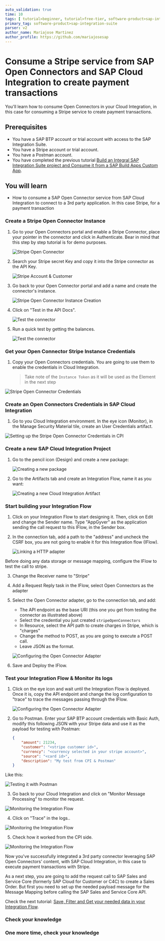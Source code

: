 ```yaml
---
auto_validation: true
time: 10
tags: [ tutorial>beginner, tutorial>free-tier, software-product>sap-integration-suite, software-product>cloud-integration, software-product>open-connectors, software-product>sap-business-technology-platform  ]
primary_tag: software-product>sap-integration-suite
parser: v2
author_name: Mariajose Martinez
author_profile: https://github.com/mariajosesap
---
```

# Consume a Stripe service from SAP Open Connectors and SAP Cloud Integration to create payment transactions
<!-- description --> You'll learn how to consume Open Connectors in your Cloud Integration, in this case for consuming a Stripe service to create payment transactions.

## Prerequisites

 - You have a SAP BTP account or trial account with access to the SAP Integration Suite.
 - You have a Stripe account or trial account.
 - You have a Postman account.
 - You have completed the previous tutorial [Build an Integral SAP Integration Suite project and Consume it from a SAP Build Apps Custom App](btp-integration-suite-integral-project).

## You will learn

  - How to consume a SAP Open Connector service from SAP Cloud Integration to connect to a 3rd party application. In this case Stripe, for a payment transaction

### Create a Stripe Open Connector Instance

1.  Go to your Open Connectors portal and enable a Stripe Connector, place your pointer in the connector and click in Authenticate. Bear in mind that this step by step tutorial is for demo purposes.

    ![Stripe Open Connector](stripe_oc.png)

2. Search your Stripe secret Key and copy it into the Stripe connector as the API Key.

    ![Stripe Account & Customer](stripe_account.png)

3. Go back to your Open Connector portal and add a name and create the connector's instance.

    ![Stripe Open Connector Instance Creation](stripe_connector_api.png)

4. Click on "Test in the API Docs".

    ![Test the connector](test_connector.png)

5. Run a quick test by getting the balances.

    ![Test the connector](test_connector2.png)

### Get your Open Connector Stripe Instance Credentials

1. Copy your Open Connectors credentials. You are going to use them to enable the credentials in Cloud Integration.

    >Take note of the `Instance Token` as it will be used as the Element in the next step

![Stripe Open Connector Credentials](instance_credentials.png)

### Create an Open Connectors Credentials in SAP Cloud Integration

1. Go to you Cloud Integration environment. In the eye icon (Monitor), in the Manage Security Material tile, create an User Credentials artifact.

![Setting up the Stripe Open Connector Credentials in CPI](open_connectors_credentials.png)

### Create a new SAP Cloud Integration Project

1. Go to the pencil icon (Design) and create a new package:

    ![Creating a new package](design.png)

2. Go to the Artifacts tab and create an Integration Flow, name it as you want:

    ![Creating a new Cloud Integration Artifact](create_artifact.png)

### Start building your Integration Flow

1. Click on your Integration Flow to start designing it. Then, click on Edit and change the Sender name. Type "AppGyver" as the application sending the call request to this IFlow, in the Sender box.

2. In the connection tab, add a path to the "address" and uncheck the CSRF box, you are not going to enable it for this Integration flow (IFlow).

    ![Linking a HTTP adapter](HTTP_Adapter.png)

Before doing any data storage or message mapping, configure the IFlow to test the call to stripe.

3. Change the Receiver name to "Stripe"
4. Add a Request Reply task in the IFlow, select Open Connectors as the adapter
5. Select the Open Connector adapter, go to the connection tab, and add:
    - The API endpoint as the base URI (this one you get from testing the connector as illustrated above)
    - Select the credential you just created `stripeOpenConnectors`
    - In Resource, select the API path to create charges in Stripe, which is "charges"
    - Change the method to POST, as you are going to execute a POST call.
    - Leave JSON as the format.

    ![Configuring the Open Connector Adapter](open_connector_connection.png)

6. Save and Deploy the IFlow.

### Test your Integration Flow & Monitor its logs

1. Click on the eye icon and wait until the Integration Flow is deployed. Once it is, copy the API endpoint and change the log configuration to "trace" to trace the messages passing through the IFlow.


    ![Configuring the Open Connector Adapter](test_iflow1.png)

2. Go to Postman. Enter your SAP BTP account credentials with Basic Auth, modify this following JSON with your Stripe data and use it as the payload for testing with Postman:

    ```JSON
    {
        "amount": 21234,
        "customer": "<stripe customer id>",
        "currency": "<currency selected in your stripe account>",
        "source": "<card id>",
        "description": "My test from CPI & Postman"
    }
    ```

Like this:

![Testing it with Postman](test_postman.png)

3. Go back to your Cloud Integration and click on "Monitor Message Processing" to monitor the request.

![Monitoring the Integration Flow](monitor1.png)

4. Click on "Trace" in the logs..

![Monitoring the Integration Flow](monitor2.png)

5. Check how it worked from the CPI side.

![Monitoring the Integration Flow](monitor3.png)

Now you've successfully integrated a 3rd party connector leveraging SAP Open Connectors' content, with SAP Cloud Integration, in this case to execute payment transactions with Stripe.

As a next step, you are going to add the request call to SAP Sales and Service Core (formerly SAP Cloud for Customer or C4C) to create a Sales Order. But first you need to set up the needed payload message for the Message Mapping before calling the SAP Sales and Service Core API.

Check the next tutorial: [Save, Filter and Get your needed data in your Integration Flow](btp-integration-suite-integral-cpi-tasks).

### Check your knowledge

### One more time, check your knowledge